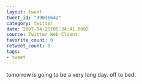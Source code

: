 ```yaml
---
layout: tweet
tweet_id: "39036642"
category: twitter
date: 2007-04-25T05:34:41.000Z
source: Twitter Web Client
favorite_count: 0
retweet_count: 0
tags:
- tweet
---
```


tomorrow is going to be a very long day. off to bed.
